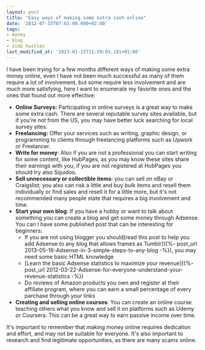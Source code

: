 ```yaml
---
layout: post
title: "Easy ways of making some extra cash online"
date: '2012-07-15T07:01:00.000+02:00'
tags:
- money
- blog
- side hustles
last_modified_at: '2023-01-15T11:59:03.181+01:00'
---
```


I have been trying for a few months different ways of making some extra money online, even I have not been much successful as many of them require a lot of involvement, but some require less involvement and are much more satisfying, here I want to enumerate my favorite ones and the ones that found out more effective:

- **Online Surveys:** Participating in online surveys is a great way to make some extra cash. There are several reputable survey sites available, but if you're not from the US, you may have better luck searching for local survey sites.
- **Freelancing:** Offer your services such as writing, graphic design, or programming to clients through freelancing platforms such as Upwork or Freelancer.
- **Write for money**: Also if you are not a professional you can start writing for some content, like HubPages, as you may know these sites share their earnings with you, if you are not registered at HubPages you should try also Squidoo.
- **Sell unnecessary or collectible items**: you can sell on eBay or Craigslist; you also can risk a little and buy bulk items and resell them individually or find sales and resell it for a little more, but it's not recommended many people state that requires a big involvement and time.
- **Start your own blog**: If you have a hobby or want to talk about something you can create a blog and get some money through Adsense. You can I have some published post that can be interesting for beginners:
  - If you are not using blogger you should[read this post to help you add Adsense to any blog that allows frames as Tumblr]({%- post_url 2013-05-16-Adsense-in-3-simple-steps-to-any-blog -%}), you may need some basic HTML knowledge
  - [Learn the basic Adsense statistics to maximize your revenue]({%- post_url 2012-03-22-Adsense-for-everyone-understand-your-revenue-statistics -%})
  - Do reviews of Amazon products you own and register at their affiliate program, where you can earn a small percentage of every parchase through your links
- **Creating and selling online courses**: You can create an online course teaching others what you know and sell it on platforms such as Udemy or Coursera. This can be a great way to earn passive income over time.

It's important to remember that making money online requires dedication and effort, and may not be suitable for everyone. It's also important to research and find legitimate opportunities, as there are many scams online.
